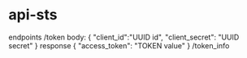 # api-sts

endpoints
/token
body:
{
    "client_id":"UUID id",
    "client_secret": "UUID secret"
}
response
{
    "access_token": "TOKEN value"
}
/token_info